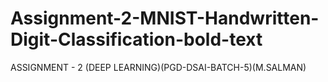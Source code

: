 # Assignment-2-MNIST-Handwritten-Digit-Classification-bold-text
ASSIGNMENT - 2 (DEEP LEARNING)(PGD-DSAI-BATCH-5)(M.SALMAN) 
